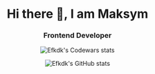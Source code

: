 <h1 align="center">Hi there 👋, I am Maksym</h1>
<h3 align="center">Frontend Developer</h3>
<p align="center">
  <img src="https://www.codewars.com/users/efmkdk/badges/large" alt="Efkdk's Codewars stats" />
</p>

<p align="center">
  <img src="https://github-readme-stats.vercel.app/api/top-langs/?username=efkdk&layout=compact&theme=tokyonight" alt="Efkdk's GitHub stats" />
</p>

<!--
**efkdk/efkdk** is a ✨ _special_ ✨ repository because its `README.md` (this file) appears on your GitHub profile.

Here are some ideas to get you started:

- 🔭 I’m currently working on ...
- 🌱 I’m currently learning ...
- 👯 I’m looking to collaborate on ...
- 🤔 I’m looking for help with ...
- 💬 Ask me about ...
- 📫 How to reach me: ...
- 😄 Pronouns: ...
- ⚡ Fun fact: ...
-->
